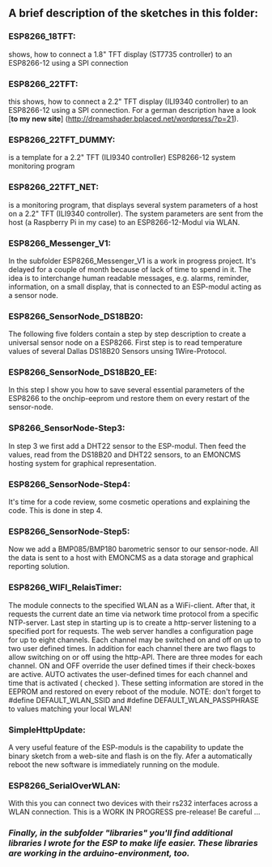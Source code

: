 ## A brief description of the sketches in this folder:

### ESP8266_18TFT:
shows, how to connect a 1.8" TFT display (ST7735 controller) to an ESP8266-12 using a SPI connection

### ESP8266_22TFT:
this shows, how to connect a 2.2" TFT display (ILI9340 controller) to an ESP8266-12 using a SPI connection. For a german description have a look [**to my new site**] (http://dreamshader.bplaced.net/wordpress/?p=21).

### ESP8266_22TFT_DUMMY:
is a template for a 2.2" TFT (ILI9340 controller) ESP8266-12 system monitoring program

### ESP8266_22TFT_NET:
is a monitoring program, that displays several system parameters of a host on a 2.2" TFT (ILI9340 controller). The system parameters are sent from the host (a Raspberry Pi in my case) to an ESP8266-12-Modul via WLAN.

### ESP8266_Messenger_V1:
In the subfolder ESP8266_Messenger_V1 is a work in progress project. It's delayed for a couple of month because of lack of time to spend in it.
The idea is to interchange human readable messages, e.g. alarms, reminder, information, on a small display, that is connected to an ESP-modul acting as a sensor node.

### ESP8266_SensorNode_DS18B20:
The following five folders contain a step by step description to create a universal sensor node on a ESP8266.
First step is to read temperature values of several Dallas DS18B20 Sensors unsing 1Wire-Protocol.

### ESP8266_SensorNode_DS18B20_EE:
In this step I show you how to save several essential parameters of the ESP8266 to the onchip-eeprom und restore them on every restart of the sensor-node.

### SP8266_SensorNode-Step3:
In step 3 we first add a DHT22 sensor to the ESP-modul. Then feed the values, read from the DS18B20 and DHT22 sensors, to an EMONCMS hosting system for graphical representation.

### ESP8266_SensorNode-Step4:
It's time for a code review, some cosmetic operations and explaining the code. This is done in step 4.

### ESP8266_SensorNode-Step5:
Now we add a BMP085/BMP180 barometric sensor to our sensor-node. All the data is sent to a host with EMONCMS as a data storage and graphical reporting solution.

### ESP8266_WIFI_RelaisTimer:
The module connects to the specified WLAN as a WiFi-client. After that, it requests the current date an time via network time protocol from a specific NTP-server.
Last step in starting up is to create a http-server listening to a specified port for requests.
The web server handles a configuration page for up to eight channels. Each channel may be switched on and off on up to two user defined times.
In addition for each channel there are two flags to allow switching on or off using the http-API.
There are three modes for each channel. ON and OFF override the user defined times if their check-boxes are active.  AUTO activates the user-defined times for each channel and time that is activated ( checked ).
These setting information are stored in the EEPROM and restored on every reboot of the module.
NOTE: don't forget to #define DEFAULT_WLAN_SSID and #define DEFAULT_WLAN_PASSPHRASE to values matching your local WLAN!


### SimpleHttpUpdate:
A very useful feature of the ESP-moduls is the capability to update the binary sketch from a web-site and flash is on the fly. Afer a automatically reboot the new software is immediately running on the module.

### ESP8266_SerialOverWLAN:
With this you can connect two devices with their rs232 interfaces across a WLAN connection. This is a WORK IN PROGRESS pre-release! Be careful ...


### *Finally, in the subfolder "libraries" you'll find additional libraries I wrote for the ESP to make life easier. These libraries are working in the arduino-environment, too.*



